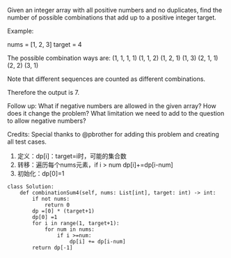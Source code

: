 Given an integer array with all positive numbers and no duplicates, find the number of possible combinations that add up to a positive integer target.

Example:

nums = [1, 2, 3]
target = 4

The possible combination ways are:
(1, 1, 1, 1)
(1, 1, 2)
(1, 2, 1)
(1, 3)
(2, 1, 1)
(2, 2)
(3, 1)

Note that different sequences are counted as different combinations.

Therefore the output is 7.
 

Follow up:
What if negative numbers are allowed in the given array?
How does it change the problem?
What limitation we need to add to the question to allow negative numbers?

Credits:
Special thanks to @pbrother for adding this problem and creating all test cases.


1. 定义：dp[i]：target=i时，可能的集合数
2. 转移：遍历每个nums元素，if i > num dp[i]+=dp[i-num]
3. 初始化：dp[0]=1
```
class Solution:
    def combinationSum4(self, nums: List[int], target: int) -> int:
        if not nums:
            return 0
        dp =[0] * (target+1)
        dp[0] =1
        for i in range(1, target+1):
            for num in nums:
                if i >=num:
                    dp[i] += dp[i-num]
        return dp[-1]
            
```
